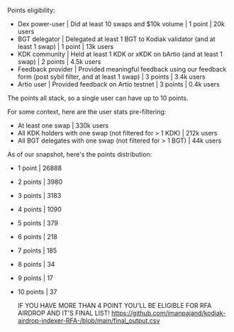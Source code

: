 Points eligibility:
- Dex power-user | Did at least 10 swaps and $10k volume | 1 point | 20k users
- BGT delegator | Delegated at least 1 BGT to Kodiak validator (and at least 1 swap) | 1 point | 13k users 
- KDK community | Held at least 1 KDK or xKDK on bArtio (and at least 1 swap) | 2 points | 4.5k users
- Feedback provider | Provided meaningful feedback using our feedback form (post sybil filter, and at least 1 swap) |  3 points | 3.4k users
- Artio user | Provided feedback on Artio testnet | 3 points | 0.4k users

The points all stack, so a single user can have up to 10 points.

For some context, here are the user stats pre-filtering:
- At least one swap | 330k users
- All KDK holders with one swap (not filtered for > 1 KDK) | 212k users
- All BGT delegates with one swap (not filtered for > 1 BGT) | 44k users


As of our snapshot, here's the points distribution: 
 - 1 point   | 26888
 - 2 points  | 3980
 - 3 points  | 3183
 - 4 points  | 1090
 - 5 points  | 379
 - 6 points  | 218
 - 7 points  | 185
 - 8 points  | 34
 - 9 points  | 17
 - 10 points | 37


   IF YOU HAVE MORE THAN 4 POINT YOU'LL BE ELIGIBLE FOR RFA AIRDROP AND IT'S FINAL LIST!
   https://github.com/imanpajand/kodiak-airdrop-indexer-RFA-/blob/main/final_output.csv

